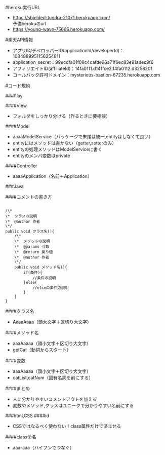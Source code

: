 #heroku実行URL
- https://shielded-tundra-21071.herokuapp.com/  
予備herokuのurl  
- https://young-wave-75666.herokuapp.com/

#楽天API情報
- アプリID/デベロッパーID(applicationId/developerId)：1084889951156254811
- application_secret：99ecdfa01f08c4cafde96a71f6ec83e91adec9f6
- アフィリエイトID(affiliateId)：14fa0111.d141fce2.14fa0112.d325820f
- コールバック許可ドメイン：mysterious-bastion-67235.herokuapp.com

#コード規約

###Play

####View
- フォルダをしっかり分ける（作るときに要相談）

####Model
- aaaaModelService（パッケージで末尾は統一,entityはしなくて良い）
- entityにはメソッドは書かない（getter,setterのみ）
- entityの処理メソッドはModelServiceに書く
- entityのメンバ変数はprivate

####Controller
- aaaaApplication（名前＋Application）


###Java

####コメントの書き方
<pre><code>
/\*
\*	クラスの説明
\*	@author 作者
\*/
public void クラス名(){
	/\*
	\*	メソッドの説明
	\*	@params 引数
	\*	@return 戻り値
	\*	@author 作者
	\*/
	public void メソッド名(){
		if(条件){
			//条件の説明
		}else{
			//elseの条件の説明
		}
	}
}
</code></pre>

####クラス名
- AaaaAaaa（頭大文字＋区切り大文字）

####メソッド名
- aaaAaaaa（頭小文字＋区切り大文字）
- getCat（動詞からスタート）

####変数
- aaaAaaaa（頭小文字＋区切り大文字）
- catList,catNum（固有名詞を前にする）

####まとめ
- 人に分かりやすいコメントアウトを加える
- 変数やメソッド,クラスはユニークで分かりやすい名前にする


###html,CSS
####id
- CSSではなるべく使わない！class属性だけで済ませる

####class命名
- aaa-aaa（ハイフンでつなぐ）

